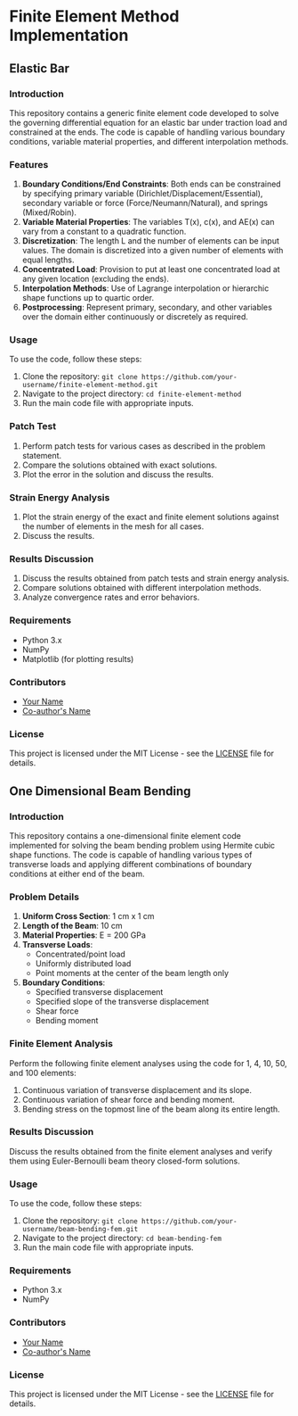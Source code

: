 # Finite Element Method Implementation

## Elastic Bar
### Introduction
This repository contains a generic finite element code developed to solve the governing differential equation for an elastic bar under traction load and constrained at the ends. The code is capable of handling various boundary conditions, variable material properties, and different interpolation methods.

### Features
1. **Boundary Conditions/End Constraints**: Both ends can be constrained by specifying primary variable (Dirichlet/Displacement/Essential), secondary variable or force (Force/Neumann/Natural), and springs (Mixed/Robin).
2. **Variable Material Properties**: The variables T(x), c(x), and AE(x) can vary from a constant to a quadratic function.
3. **Discretization**: The length L and the number of elements can be input values. The domain is discretized into a given number of elements with equal lengths.
4. **Concentrated Load**: Provision to put at least one concentrated load at any given location (excluding the ends).
5. **Interpolation Methods**: Use of Lagrange interpolation or hierarchic shape functions up to quartic order.
6. **Postprocessing**: Represent primary, secondary, and other variables over the domain either continuously or discretely as required.

### Usage
To use the code, follow these steps:
1. Clone the repository: `git clone https://github.com/your-username/finite-element-method.git`
2. Navigate to the project directory: `cd finite-element-method`
3. Run the main code file with appropriate inputs.

### Patch Test
1. Perform patch tests for various cases as described in the problem statement.
2. Compare the solutions obtained with exact solutions.
3. Plot the error in the solution and discuss the results.

### Strain Energy Analysis
1. Plot the strain energy of the exact and finite element solutions against the number of elements in the mesh for all cases.
2. Discuss the results.

### Results Discussion
1. Discuss the results obtained from patch tests and strain energy analysis.
2. Compare solutions obtained with different interpolation methods.
3. Analyze convergence rates and error behaviors.

### Requirements
- Python 3.x
- NumPy
- Matplotlib (for plotting results)

### Contributors
- [Your Name](https://github.com/your-username)
- [Co-author's Name](https://github.com/co-authors-username)

### License
This project is licensed under the MIT License - see the [LICENSE](LICENSE) file for details.

## One Dimensional Beam Bending
### Introduction
This repository contains a one-dimensional finite element code implemented for solving the beam bending problem using Hermite cubic shape functions. The code is capable of handling various types of transverse loads and applying different combinations of boundary conditions at either end of the beam.

### Problem Details
1. **Uniform Cross Section**: 1 cm x 1 cm
2. **Length of the Beam**: 10 cm
3. **Material Properties**: E = 200 GPa
4. **Transverse Loads**: 
    - Concentrated/point load
    - Uniformly distributed load
    - Point moments at the center of the beam length only
5. **Boundary Conditions**:
    - Specified transverse displacement
    - Specified slope of the transverse displacement
    - Shear force
    - Bending moment

### Finite Element Analysis
Perform the following finite element analyses using the code for 1, 4, 10, 50, and 100 elements:
1. Continuous variation of transverse displacement and its slope.
2. Continuous variation of shear force and bending moment.
3. Bending stress on the topmost line of the beam along its entire length.

### Results Discussion
Discuss the results obtained from the finite element analyses and verify them using Euler-Bernoulli beam theory closed-form solutions.

### Usage
To use the code, follow these steps:
1. Clone the repository: `git clone https://github.com/your-username/beam-bending-fem.git`
2. Navigate to the project directory: `cd beam-bending-fem`
3. Run the main code file with appropriate inputs.

### Requirements
- Python 3.x
- NumPy

### Contributors
- [Your Name](https://github.com/your-username)
- [Co-author's Name](https://github.com/co-authors-username)

### License
This project is licensed under the MIT License - see the [LICENSE](LICENSE) file for details.
